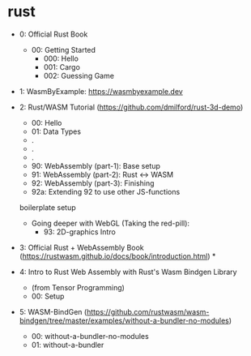 # rust
* 0: Official Rust Book
    * 00: Getting Started
        * 000: Hello
        * 001: Cargo
        * 002: Guessing Game

* 1: WasmByExample: https://wasmbyexample.dev

* 2: Rust/WASM Tutorial (https://github.com/dmilford/rust-3d-demo)
    * 00: Hello
    * 01: Data Types
    *   .
    *   .
    *   .
    * 90: WebAssembly (part-1):  Base setup
    * 91: WebAssembly (part-2):  Rust <-> WASM
    * 92: WebAssembly (part-3):  Finishing  
    * 92a: Extending 92 to use other JS-functions
    
    
    boilerplate setup
    * Going deeper with WebGL (Taking the red-pill):
        * 93: 2D-graphics Intro

* 3: Official Rust + WebAssembly Book (https://rustwasm.github.io/docs/book/introduction.html)
    * 

* 4: Intro to Rust Web Assembly with Rust's Wasm Bindgen Library 
    * (from Tensor Programming)
    * 00: Setup

* 5: WASM-BindGen (https://github.com/rustwasm/wasm-bindgen/tree/master/examples/without-a-bundler-no-modules)
    * 00: without-a-bundler-no-modules
    * 01: without-a-bundler
